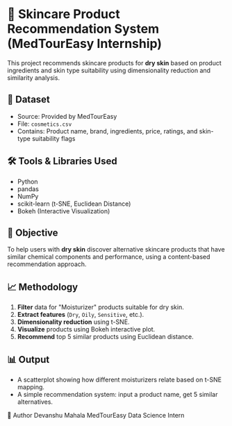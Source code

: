 # 🧴 Skincare Product Recommendation System (MedTourEasy Internship)

This project recommends skincare products for **dry skin** based on product ingredients and skin type suitability using dimensionality reduction and similarity analysis.

## 📁 Dataset
- Source: Provided by MedTourEasy
- File: `cosmetics.csv`
- Contains: Product name, brand, ingredients, price, ratings, and skin-type suitability flags

## 🛠️ Tools & Libraries Used
- Python
- pandas
- NumPy
- scikit-learn (t-SNE, Euclidean Distance)
- Bokeh (Interactive Visualization)

## 📌 Objective
To help users with **dry skin** discover alternative skincare products that have similar chemical components and performance, using a content-based recommendation approach.

## 📈 Methodology
1. **Filter** data for "Moisturizer" products suitable for dry skin.
2. **Extract features** (`Dry`, `Oily`, `Sensitive`, etc.).
3. **Dimensionality reduction** using t-SNE.
4. **Visualize** products using Bokeh interactive plot.
5. **Recommend** top 5 similar products using Euclidean distance.

## 📊 Output
- A scatterplot showing how different moisturizers relate based on t-SNE mapping.
- A simple recommendation system: input a product name, get 5 similar alternatives.

🔗 Author
Devanshu Mahala
MedTourEasy Data Science Intern
